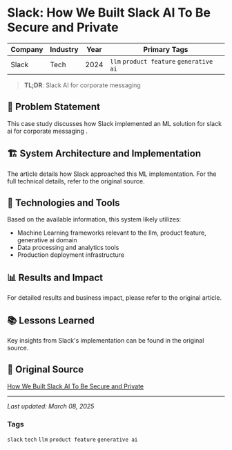# Slack: How We Built Slack AI To Be Secure and Private

| Company | Industry | Year | Primary Tags | 
|---------|----------|------|--------------|
| Slack | Tech | 2024 | `llm` `product feature` `generative ai` |

> **TL;DR**: Slack AI for corporate messaging 

## 📝 Problem Statement

This case study discusses how Slack implemented an ML solution for slack ai for corporate messaging .

## 🏗️ System Architecture and Implementation

The article details how Slack approached this ML implementation. For the full technical details, refer to the original source.

## 🔧 Technologies and Tools

Based on the available information, this system likely utilizes:

- Machine Learning frameworks relevant to the llm, product feature, generative ai domain
- Data processing and analytics tools
- Production deployment infrastructure

## 📊 Results and Impact

For detailed results and business impact, please refer to the original article.

## 📚 Lessons Learned

Key insights from Slack's implementation can be found in the original source.

## 🔗 Original Source

[How We Built Slack AI To Be Secure and Private](https://slack.engineering/how-we-built-slack-ai-to-be-secure-and-private/)

---

*Last updated: March 08, 2025*

### Tags

`slack` `tech` `llm` `product feature` `generative ai`
